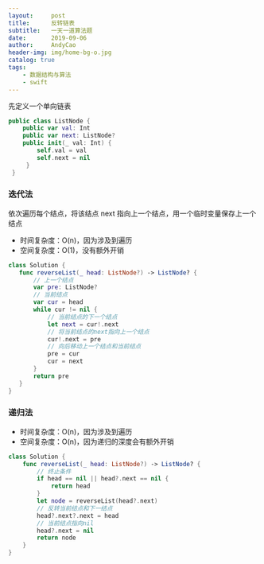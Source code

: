 ```yaml
---
layout:     post
title:      反转链表
subtitle:   一天一道算法题
date:       2019-09-06
author:     AndyCao
header-img: img/home-bg-o.jpg
catalog: true
tags:
    - 数据结构与算法
    - swift
---
```

先定义一个单向链表
```swift
public class ListNode {
    public var val: Int
    public var next: ListNode?
    public init(_ val: Int) {
        self.val = val
        self.next = nil
     }
 }
```

### 迭代法
 依次遍历每个结点，将该结点 next 指向上一个结点，用一个临时变量保存上一个结点
 - 时间复杂度：O(n)，因为涉及到遍历
 - 空间复杂度：O(1)，没有额外开销
 ```swift 
class Solution {
    func reverseList(_ head: ListNode?) -> ListNode? {
        // 上一个结点
        var pre: ListNode?
        // 当前结点
        var cur = head
        while cur != nil {
            // 当前结点的下一个结点
            let next = cur!.next
            // 将当前结点的next指向上一个结点
            cur!.next = pre
            // 向后移动上一个结点和当前结点
            pre = cur
            cur = next
        }
        return pre
    }
}
 ```

### 递归法
- 时间复杂度：O(n)，因为涉及到遍历
- 空间复杂度：O(n)，因为递归的深度会有额外开销
```swift
class Solution {
    func reverseList(_ head: ListNode?) -> ListNode? {
        // 终止条件
        if head == nil || head?.next == nil {
            return head
        }
        let node = reverseList(head?.next)
        // 反转当前结点和下一结点
        head?.next?.next = head
        // 当前结点指向nil
        head?.next = nil
        return node
    }
}
```

